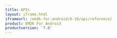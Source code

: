 ```yaml
---
title: APIs
layout: iframe.html
iframeurl: /emdk-for-android/6-10/api/reference/
product: EMDK For Android
productversion: '7.0'
---
```















